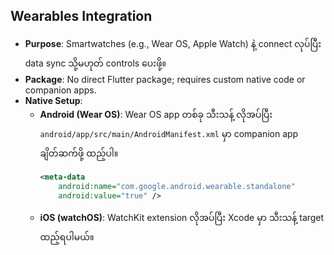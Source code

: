 ## Wearables Integration

- **Purpose**: Smartwatches (e.g., Wear OS, Apple Watch) နဲ့ connect လုပ်ပြီး data sync သို့မဟုတ် controls ပေးဖို့။
- **Package**: No direct Flutter package; requires custom native code or companion apps.
- **Native Setup**:
  - **Android (Wear OS)**: Wear OS app တစ်ခု သီးသန့် လိုအပ်ပြီး `android/app/src/main/AndroidManifest.xml` မှာ companion app ချိတ်ဆက်ဖို့ ထည့်ပါ။
    ```xml
    <meta-data
        android:name="com.google.android.wearable.standalone"
        android:value="true" />
    ```
  - **iOS (watchOS)**: WatchKit extension လိုအပ်ပြီး Xcode မှာ သီးသန့် target ထည့်ရပါမယ်။
